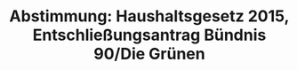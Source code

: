 ---
layout: abstimmung
title: "Abstimmung: Haushaltsgesetz 2015, Entschließungsantrag Bündnis 90/Die Grünen"
categories:
 - Finanzen
 - Haushalt
tags:
 - Haushalt
 - Bundesregierung
 - Entwicklung
abstimmung:
 legislaturperiode: 18
 bundestagssitzung: 71
 abstimmung: 2
links:
 - title: https://www.bundestag.de/parlament/plenum/abstimmung/abstimmung?id=318
   url: https://www.bundestag.de/parlament/plenum/abstimmung/abstimmung?id=318
 - title: http://www.abgeordnetenwatch.de/bundeshaushaltsplan_2015-1105-697.html
   url: http://www.abgeordnetenwatch.de/bundeshaushaltsplan_2015-1105-697.html
data:
 - title: Abstimmungsergebnis 20141128_2-data.pdf
   url: /res/abstimmungsliste/20141128_2-data.pdf
 - title: Abstimmungsergebnis 20141128_2_xls-data.csv
   url: /res/abstimmungsliste/analyses/20141128_2_xls-data.csv
documents:
 - title: Drucksache 18/02000.pdf
   url: http://dip21.bundestag.de/dip21/btd/18/020/1802000.pdf
   local: /res/abstimmungsdaten/018-071-02/1802000.pdf
 - title: Drucksache 18/02002.pdf
   url: http://dip21.bundestag.de/dip21/btd/18/020/1802002.pdf
   local: /res/abstimmungsdaten/018-071-02/1802002.pdf
 - title: Drucksache 18/02806.pdf
   url: http://dip21.bundestag.de/dip21/btd/18/028/1802806.pdf
   local: /res/abstimmungsdaten/018-071-02/1802806.pdf
 - title: Drucksache 18/02811.pdf
   url: http://dip21.bundestag.de/dip21/btd/18/028/1802811.pdf
   local: /res/abstimmungsdaten/018-071-02/1802811.pdf
 - title: Drucksache 18/02814.pdf
   url: http://dip21.bundestag.de/dip21/btd/18/028/1802814.pdf
   local: /res/abstimmungsdaten/018-071-02/1802814.pdf
 - title: Drucksache 18/02815.pdf
   url: http://dip21.bundestag.de/dip21/btd/18/028/1802815.pdf
   local: /res/abstimmungsdaten/018-071-02/1802815.pdf
 - title: Drucksache 18/02823.pdf
   url: http://dip21.bundestag.de/dip21/btd/18/028/1802823.pdf
   local: /res/abstimmungsdaten/018-071-02/1802823.pdf
 - title: Drucksache 18/02824.pdf
   url: http://dip21.bundestag.de/dip21/btd/18/028/1802824.pdf
   local: /res/abstimmungsdaten/018-071-02/1802824.pdf
 - title: Drucksache 18/02825.pdf
   url: http://dip21.bundestag.de/dip21/btd/18/028/1802825.pdf
   local: /res/abstimmungsdaten/018-071-02/1802825.pdf
 - title: Drucksache 18/03278.pdf
   url: http://dip21.bundestag.de/dip21/btd/18/032/1803278.pdf
   local: /res/abstimmungsdaten/018-071-02/1803278.pdf
preview: |
     Deutscher Bundestag
    
     71. Sitzung des Deutschen Bundestages
     am Freitag, 28.November 2014
    
     Endgültiges Ergebnis der Namentlichen Abstimmung Nr. 2
    
     Entschließungsantrag der Abgeordneten Anja Hajduk, Ekin Deligöz, Luise Amtsberg,
     weiterer Abgeordneter und der Fraktion BÜNDNIS 90/DIE GRÜNEN
     zu der dritten Beratung des Gesetzentwurfs der Bundesregierung
     Entwurf eines Gesetzes über die Feststellung des Bundeshaushaltsplans für das
     Haushaltsjahr 2015 (Haushaltsgesetz 2015)
     hier: Einzelplan 06, Einzelplan 11, Einzelplan 15, Einzelplan 16 und Einzelplan 17
     - Drucksachen 18/3278, 18/2000, 18/2002, 18/2806, 18/2811, 18/2814, 18/2815, 18/2823,
     18/2824 und 18/2825-
    
     Abgegebene Stimmen insgesamt:
    
     589
    
     Nicht abgegebene Stimmen:
     Ja-Stimmen:
    
     42
     114
    
     Nein-Stimmen:
    
     474
    
     Enthaltungen:
    
     1
    
     Ungültige:
    
     0
    
     Berlin, den 28.11.2014
    
     Beginn: 12:52
     Ende: 12:55
---